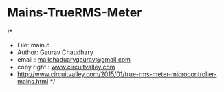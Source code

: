 Mains-TrueRMS-Meter
===================

/* 
 * File:   main.c
 * Author: Gaurav Chaudhary
 * email : mailchaduarygaurav@gmail.com
 * copy right : www.circuitvalley.com 
 * http://www.circuitvalley.com/2015/01/true-rms-meter-microcontroller-mains.html
 */
